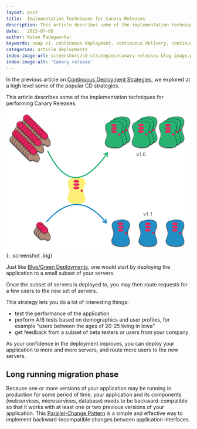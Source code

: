 ```yaml
---
layout: post
title:  Implementation Techniques for Canary Releases
description: This article describes some of the implementation techniques for performing Canary Releases.
date:   2015-07-08
author: Ketan Padegaonkar
keywords: snap ci, continuous deployment, continuous delivery, continuous integration, canary releases, blue green deployments, continuous deployment strategies
categories: article deployments
index-image-url: screenshots/cd-strategies/canary-releases-blog-image.png
index-image-alt: 'Canary release'
---
```


In the previous article on [Continuous Deployment Strategies](https://blog.snap-ci.com/blog/2015/06/22/continuous-deployment-strategies), we explored at a high level some of the popular CD strategies.

This article describes some of the implementation techniques for performing Canary Releases.

![canary releases](/assets/images/screenshots/cd-strategies/canary.png){: .screenshot .big}

Just like [Blue/Green Deployments](https://blog.snap-ci.com/blog/2015/07/01/blue-green-deployments), one would start by deploying the application to a small subset of your servers.

Once the subset of servers is deployed to, you may then route requests for a few users to the new set of servers.

This strategy lets you do a lot of interesting things:

* test the performance of the application
* perform A/B tests based on demographics and user profiles, for example "users between the ages of 20-25 living in Iowa"
* get feedback from a subset of beta testers or users from your company

As your confidence in the deployment improves, you can deploy your application to more and more servers, and route more users to the new servers.

## Long running migration phase

Because one or more versions of your application may be running in production for some period of time, your application and its components (webservices, microservices, database) needs to be backward-compatible so that it works with at least one or two previous versions of your application. This [Parallel-Change Pattern](http://martinfowler.com/bliki/ParallelChange.html) is a simple and effective way to implement backward-incompatible changes between application interfaces.
